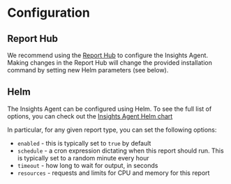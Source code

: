 # Configuration

## Report Hub
We recommend using the [Report Hub](/run/agent/report-hub) to configure the Insights Agent.
Making changes in the Report Hub will change the provided installation command by setting new
Helm parameters (see below).

## Helm
The Insights Agent can be configured using Helm. To see the full list of options,
you can check out the
[Insights Agent Helm chart](https://github.com/FairwindsOps/charts/tree/master/stable/insights-agent)

In particular, for any given report type, you can set the following options:
* `enabled` - this is typically set to `true` by default
* `schedule` - a cron expression dictating when this report should run. This is typically set to a random minute every hour
* `timeout` - how long to wait for output, in seconds
* `resources` - requests and limits for CPU and memory for this report

